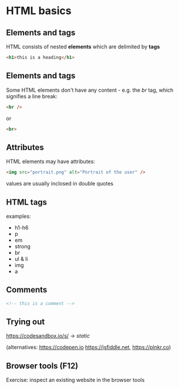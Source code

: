 # HTML basics

## Elements and tags

HTML consists of nested **elements** which are delimited by **tags**

```html
<h1>this is a heading</h1>
```

## Elements and tags

Some HTML elements don't have any content - e.g. the _br_ tag, which signifies a line break:

```html
<br />
```

or

<!-- prettier-ignore -->
```html
<br>
```

## Attributes

HTML elements may have attributes:

```html
<img src="portrait.png" alt="Portrait of the user" />
```

values are usually inclosed in double quotes

## HTML tags

examples:

- h1-h6
- p
- em
- strong
- br
- ul & li
- img
- a

## Comments

```html
<!-- this is a comment -->
```

## Trying out

<https://codesandbox.io/s/> → _static_

(alternatives: <https://codepen.io> <https://jsfiddle.net>, <https://plnkr.co>)

## Browser tools (F12)

Exercise: inspect an existing website in the browser tools
